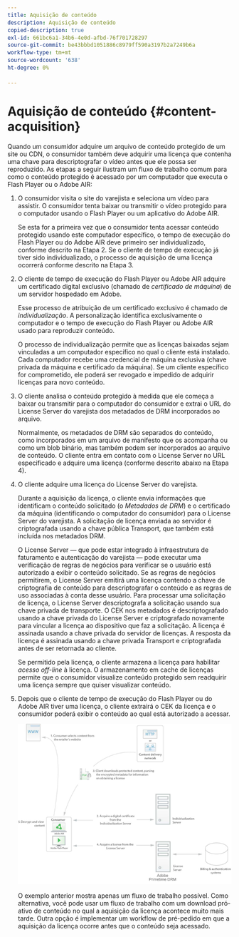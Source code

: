 ```yaml
---
title: Aquisição de conteúdo
description: Aquisição de conteúdo
copied-description: true
exl-id: 661bc6a1-34b6-4e0d-afbd-76f701728297
source-git-commit: be43bbbd1051886c8979ff590a3197b2a7249b6a
workflow-type: tm+mt
source-wordcount: '638'
ht-degree: 0%

---
```


# Aquisição de conteúdo {#content-acquisition}

Quando um consumidor adquire um arquivo de conteúdo protegido de um site ou CDN, o consumidor também deve adquirir uma licença que contenha uma chave para descriptografar o vídeo antes que ele possa ser reproduzido. As etapas a seguir ilustram um fluxo de trabalho comum para como o conteúdo protegido é acessado por um computador que executa o Flash Player ou o Adobe AIR:

1. O consumidor visita o site do varejista e seleciona um vídeo para assistir. O consumidor tenta baixar ou transmitir o vídeo protegido para o computador usando o Flash Player ou um aplicativo do Adobe AIR.

   Se esta for a primeira vez que o consumidor tenta acessar conteúdo protegido usando este computador específico, o tempo de execução do Flash Player ou do Adobe AIR deve primeiro ser individualizado, conforme descrito na Etapa 2. Se o cliente de tempo de execução já tiver sido individualizado, o processo de aquisição de uma licença ocorrerá conforme descrito na Etapa 3.

1. O cliente de tempo de execução do Flash Player ou Adobe AIR adquire um certificado digital exclusivo (chamado de *certificado de máquina*) de um servidor hospedado em Adobe.

   Esse processo de atribuição de um certificado exclusivo é chamado de *individualização*. A personalização identifica exclusivamente o computador e o tempo de execução do Flash Player ou Adobe AIR usado para reproduzir conteúdo.

   O processo de individualização permite que as licenças baixadas sejam vinculadas a um computador específico no qual o cliente está instalado. Cada computador recebe uma credencial de máquina exclusiva (chave privada da máquina e certificado da máquina). Se um cliente específico for comprometido, ele poderá ser revogado e impedido de adquirir licenças para novo conteúdo.

1. O cliente analisa o conteúdo protegido à medida que ele começa a baixar ou transmitir para o computador do consumidor e extrai o URL do License Server do varejista dos metadados de DRM incorporados ao arquivo.

   Normalmente, os metadados de DRM são separados do conteúdo, como incorporados em um arquivo de manifesto que os acompanha ou como um blob binário, mas também podem ser incorporados ao arquivo de conteúdo. O cliente entra em contato com o License Server no URL especificado e adquire uma licença (conforme descrito abaixo na Etapa 4).
1. O cliente adquire uma licença do License Server do varejista.

   Durante a aquisição da licença, o cliente envia informações que identificam o conteúdo solicitado (o *Metadados de DRM*) e o certificado da máquina (identificando o computador do consumidor) para o License Server do varejista. A solicitação de licença enviada ao servidor é criptografada usando a chave pública Transport, que também está incluída nos metadados DRM.

   O License Server — que pode estar integrado à infraestrutura de faturamento e autenticação do varejista — pode executar uma verificação de regras de negócios para verificar se o usuário está autorizado a exibir o conteúdo solicitado. Se as regras de negócios permitirem, o License Server emitirá uma licença contendo a chave de criptografia de conteúdo para descriptografar o conteúdo e as regras de uso associadas à conta desse usuário. Para processar uma solicitação de licença, o License Server descriptografa a solicitação usando sua chave privada de transporte. O CEK nos metadados é descriptografado usando a chave privada do License Server e criptografado novamente para vincular a licença ao dispositivo que faz a solicitação. A licença é assinada usando a chave privada do servidor de licenças. A resposta da licença é assinada usando a chave privada Transport e criptografada antes de ser retornada ao cliente.

   Se permitido pela licença, o cliente armazena a licença para habilitar *acesso off-line* à licença. O armazenamento em cache de licenças permite que o consumidor visualize conteúdo protegido sem readquirir uma licença sempre que quiser visualizar conteúdo.

1. Depois que o cliente de tempo de execução do Flash Player ou do Adobe AIR tiver uma licença, o cliente extrairá o CEK da licença e o consumidor poderá exibir o conteúdo ao qual está autorizado a acessar.

   <!--<a id="fig_s43_gc2_44"></a>-->

   ![](assets/FMRMS_fig01_web.png)

   O exemplo anterior mostra apenas um fluxo de trabalho possível. Como alternativa, você pode usar um fluxo de trabalho com um download pró-ativo de conteúdo no qual a aquisição da licença acontece muito mais tarde. Outra opção é implementar um workflow de pré-pedido em que a aquisição da licença ocorre antes que o conteúdo seja acessado.

